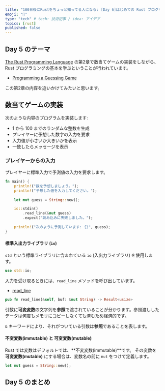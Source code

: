 ```yaml
---
title: "100日後にRustをちょっと知ってる人になる: [Day 6]はじめての Rust プログラミング"
emoji: "🦀"
type: "tech" # tech: 技術記事 / idea: アイデア
topics: [rust]
published: false
---
```


## Day 5 のテーマ

[The Rust Programming Language](https://doc.rust-lang.org/book/ch02-00-guessing-game-tutorial.html) の第2章で数当てゲームの実装をしながら、Rust プログラミングの基本を学ぶということが行われています。

- [Programming a Guessing Game](https://doc.rust-lang.org/book/ch02-00-guessing-game-tutorial.html)

この第2章の内容を追いかけてみたいと思います。

## 数当てゲームの実装

次のような内容のプログラムを実装します:

- 1 から 100 までのランダムな整数を生成
- プレイヤーに予想した数字の入力を要求
- 入力値が小さいか大きいかを表示
- 一致したらメッセージを表示

### プレイヤーからの入力

プレイヤーに標準入力で予測値の入力を要求します。

```rust
fn main() {
    println!("数を予想しましょう。");
    println!("予想した値を入力してください。");
    
    let mut guess = String::new();

    io::stdin()
        .read_line(&mut guess)
        .expect("読み込みに失敗しました。");
        
    println!("次のように予測しています: {}", guess);
}
```

#### 標準入出力ライブラリ (`io`)

`std` という標準ライブラリに含まれている `io` (入出力ライブラリ) を使用します。

```rust
use std::io;
```

入力を受け取るときには、`read_line` メソッドを呼び出しています。

- [read_line](https://doc.rust-lang.org/std/io/struct.Stdin.html#method.read_line)

```rust
pub fn read_line(&self, buf: &mut String) -> Result<usize>
```

引数に**可変変数**の文字列を**参照**で渡されていることが分かります。参照渡ししたデータは何度もメモリにコピーしなくても済むため経済的です。

`&` キーワードにより、それがついている引数は**参照**であることを表します。

#### 不変変数(immutable) と 可変変数(mutable)

Rust では変数はデフォルトでは、**不変変数(immutable)**です。
その変数を **可変変数(mutable)** にする場合は、変数名の前に `mut` をつけて定義します。

```rust
let mut guess = String::new();
```

## Day 5 のまとめ
